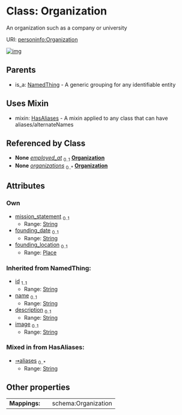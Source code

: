 
# Class: Organization


An organization such as a company or university

URI: [personinfo:Organization](https://w3id.org/linkml/examples/personinfo/Organization)


[![img](https://yuml.me/diagram/nofunky;dir:TB/class/[Place],[Place]<founding_location%200..1-%20[Organization&#124;mission_statement:string%20%3F;founding_date:string%20%3F;aliases:string%20*;id(i):string;name(i):string%20%3F;description(i):string%20%3F;image(i):string%20%3F],[EmploymentEvent]-%20employed_at%200..1>[Organization],[Container]++-%20organizations%200..*>[Organization],[Organization]uses%20-.->[HasAliases],[NamedThing]^-[Organization],[NamedThing],[HasAliases],[EmploymentEvent],[Container])](https://yuml.me/diagram/nofunky;dir:TB/class/[Place],[Place]<founding_location%200..1-%20[Organization&#124;mission_statement:string%20%3F;founding_date:string%20%3F;aliases:string%20*;id(i):string;name(i):string%20%3F;description(i):string%20%3F;image(i):string%20%3F],[EmploymentEvent]-%20employed_at%200..1>[Organization],[Container]++-%20organizations%200..*>[Organization],[Organization]uses%20-.->[HasAliases],[NamedThing]^-[Organization],[NamedThing],[HasAliases],[EmploymentEvent],[Container])

## Parents

 *  is_a: [NamedThing](NamedThing.md) - A generic grouping for any identifiable entity

## Uses Mixin

 *  mixin: [HasAliases](HasAliases.md) - A mixin applied to any class that can have aliases/alternateNames

## Referenced by Class

 *  **None** *[employed_at](employed_at.md)*  <sub>0..1</sub>  **[Organization](Organization.md)**
 *  **None** *[organizations](organizations.md)*  <sub>0..\*</sub>  **[Organization](Organization.md)**

## Attributes


### Own

 * [mission_statement](mission_statement.md)  <sub>0..1</sub>
     * Range: [String](types/String.md)
 * [founding_date](founding_date.md)  <sub>0..1</sub>
     * Range: [String](types/String.md)
 * [founding_location](founding_location.md)  <sub>0..1</sub>
     * Range: [Place](Place.md)

### Inherited from NamedThing:

 * [id](id.md)  <sub>1..1</sub>
     * Range: [String](types/String.md)
 * [name](name.md)  <sub>0..1</sub>
     * Range: [String](types/String.md)
 * [description](description.md)  <sub>0..1</sub>
     * Range: [String](types/String.md)
 * [image](image.md)  <sub>0..1</sub>
     * Range: [String](types/String.md)

### Mixed in from HasAliases:

 * [➞aliases](hasAliases__aliases.md)  <sub>0..\*</sub>
     * Range: [String](types/String.md)

## Other properties

|  |  |  |
| --- | --- | --- |
| **Mappings:** | | schema:Organization |

